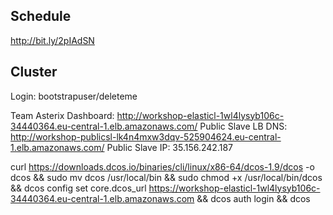 ## Schedule
http://bit.ly/2pIAdSN


## Cluster
Login:
bootstrapuser/deleteme

Team Asterix
Dashboard:
http://workshop-elasticl-1wl4lysyb106c-34440364.eu-central-1.elb.amazonaws.com/
Public Slave LB DNS:
http://workshop-publicsl-lk4n4mxw3dqv-525904624.eu-central-1.elb.amazonaws.com/
Public Slave IP:
35.156.242.187



curl https://downloads.dcos.io/binaries/cli/linux/x86-64/dcos-1.9/dcos -o dcos &&
sudo mv dcos /usr/local/bin && 
sudo chmod +x /usr/local/bin/dcos &&
dcos config set core.dcos_url https://workshop-elasticl-1wl4lysyb106c-34440364.eu-central-1.elb.amazonaws.com &&
dcos auth login &&
dcos
